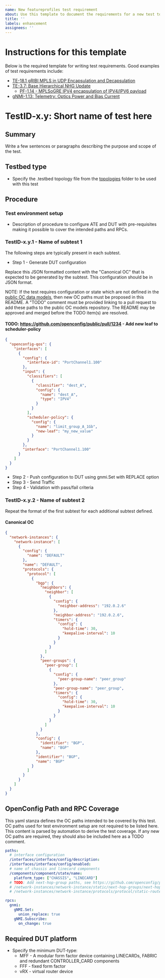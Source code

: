 ```yaml
---
name: New featureprofiles test requirement
about: Use this template to document the requirements for a new test to be implemented.
title: ''
labels: enhancement
assignees: ''
---
```


# Instructions for this template

Below is the required template for writing test requirements.  Good examples of
test requirements include:

* [TE-18.1 gRIBI MPLS in UDP Encapsulation and
  Decapsulation](https://github.com/openconfig/featureprofiles/blob/main/feature/gribi/otg_tests/mpls_in_udp/README.md)
* [TE-3.7: Base Hierarchical NHG
  Update](/feature/gribi/otg_tests/base_hierarchical_nhg_update/README.md)
    * [PF-1.14 - MPLSoGRE IPV4 encapsulation of IPV4/IPV6 payload](https://github.com/openconfig/featureprofiles/blob/61d11a47d37fac58b311f57e8c2b619dc7fb264b/feature/policy_forwarding/otg_tests/mpls_gre_ipv4_encap_test/README.md)
* [gNMI-1.13: Telemetry: Optics Power and Bias
  Current](https://github.com/openconfig/featureprofiles/blob/main/feature/platform/tests/optics_power_and_bias_current_test/README.md)

# TestID-x.y: Short name of test here

## Summary

Write a few sentences or paragraphs describing the purpose and scope of the
test.

## Testbed type

* Specify the .testbed topology file from the
  [topologies](https://github.com/openconfig/featureprofiles/tree/main/topologies)
  folder to be used with this test

## Procedure

### Test environment setup

* Description of procedure to configure ATE and DUT with pre-requisites making
  it possible to cover the intended paths and RPCs.

### TestID-x.y.1 - Name of subtest 1

The following steps are typically present in each subtest.

* Step 1 - Generate DUT configuration

Replace this JSON formatted content with the "Canonical OC" that is expected to
be generated by the subtest. This configuration should be in JSON format.

NOTE: If the test requires configuration or state which are not defined in the
[public OC data models]([url](https://github.com/openconfig/public)), then new OC
paths must be proposed in this README. A "TODO" comment must be provided linking
to a pull request to add these paths to the public OC models repository. The
README may be approved and merged before the TODO item(s) are resolved.

#### TODO: https://github.com/openconfig/public/pull/1234 - Add new leaf to scheduler-policy

```json
{
  "openconfig-qos": {
    "interfaces": [
      {
        "config": {
          "interface-id": "PortChannel1.100"
        },
        "input": {
          "classifiers": [
            {
              "classifier": "dest_A",
              "config": {
                "name": "dest_A",
                "type": "IPV4"
              }
            }
          ],
          "scheduler-policy": {
            "config": {
              "name": "limit_group_A_1Gb",
              "new-leaf": "my_new_value"
            }
          }
        },
        "interface": "PortChannel1.100"
      }
    ]
  }
}
```

* Step 2 - Push configuration to DUT using gnmi.Set with REPLACE option
* Step 3 - Send Traffic
* Step 4 - Validation with pass/fail criteria

### TestID-x.y.2 - Name of subtest 2

Repeat the format of the first subtest for each additional subtest defined.

#### Canonical OC
```json
{
  "network-instances": {
    "network-instance": [
      {
        "config": {
          "name": "DEFAULT"
        },
        "name": "DEFAULT",
        "protocols": {
          "protocol": [
            {
              "bgp": {
                "neighbors": {
                  "neighbor": [
                    {
                      "config": {
                        "neighbor-address": "192.0.2.6"
                      },
                      "neighbor-address": "192.0.2.6",
                      "timers": {
                        "config": {
                          "hold-time": 30,
                          "keepalive-interval": 10
                        }
                      }
                    }
                  ]
                },
                "peer-groups": {
                  "peer-group": [
                    {
                      "config": {
                        "peer-group-name": "peer_group"
                      },
                      "peer-group-name": "peer_group",
                      "timers": {
                        "config": {
                          "hold-time": 30,
                          "keepalive-interval": 10
                        }
                      }
                    }
                  ]
                }
              },
              "config": {
                "identifier": "BGP",
                "name": "BGP"
              },
              "identifier": "BGP",
              "name": "BGP"
            }
          ]
        }
      }
    ]
  }
}
```

## OpenConfig Path and RPC Coverage

This yaml stanza defines the OC paths intended to be covered by this test.  OC
paths used for test environment setup are not required to be listed here. This
content is parsed by automation to derive the test coverage.  If any new OC
paths are required, they should also be included here as a TODO comment.

```yaml
paths:
  # interface configuration
  /interfaces/interface/config/description:
  /interfaces/interface/config/enabled:
  # name of chassis and linecard components
  /components/component/state/name:
    platform_type: ["CHASSIS", "LINECARD"]
  # TODO: Add next-hop-group paths, see https://github.com/openconfig/public/pull/1234
  # /network-instances/network-instance/static/next-hop-groups/next-hop-group/config/name
  # /network-instances/network-instance/protocols/protocol/static-routes/static/next-hops/next-hop/config/next-hop

rpcs:
  gnmi:
    gNMI.Set:
      union_replace: true
    gNMI.Subscribe:
      on_change: true
```

## Required DUT platform

* Specify the minimum DUT-type:
    * MFF - A modular form factor device containing LINECARDs, FABRIC and
      redundant CONTROLLER_CARD components
    * FFF - fixed form factor
    * vRX - virtual router device
